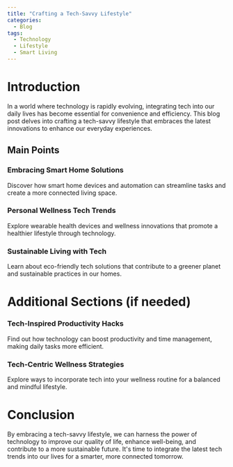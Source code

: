 ```yaml
---
title: "Crafting a Tech-Savvy Lifestyle"
categories:
  - Blog
tags:
  - Technology
  - Lifestyle
  - Smart Living
---
```


# Introduction
In a world where technology is rapidly evolving, integrating tech into our daily lives has become essential for convenience and efficiency. This blog post delves into crafting a tech-savvy lifestyle that embraces the latest innovations to enhance our everyday experiences.

## Main Points
### Embracing Smart Home Solutions
Discover how smart home devices and automation can streamline tasks and create a more connected living space.

### Personal Wellness Tech Trends
Explore wearable health devices and wellness innovations that promote a healthier lifestyle through technology.

### Sustainable Living with Tech
Learn about eco-friendly tech solutions that contribute to a greener planet and sustainable practices in our homes.

# Additional Sections (if needed)
### Tech-Inspired Productivity Hacks
Find out how technology can boost productivity and time management, making daily tasks more efficient.

### Tech-Centric Wellness Strategies
Explore ways to incorporate tech into your wellness routine for a balanced and mindful lifestyle.

# Conclusion
By embracing a tech-savvy lifestyle, we can harness the power of technology to improve our quality of life, enhance well-being, and contribute to a more sustainable future. It's time to integrate the latest tech trends into our lives for a smarter, more connected tomorrow.